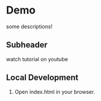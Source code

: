 # Demo

some descriptions!

## Subheader

watch tutorial on youtube

## Local Development

1. Open index.html in your browser.
